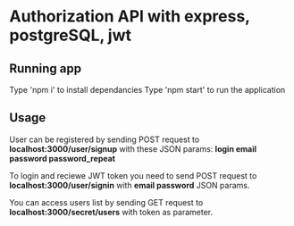 Authorization API with express, postgreSQL, jwt
====



Running app
-----
Type 'npm i' to install dependancies
Type 'npm start' to run the application

Usage
-----

User can be registered by sending POST request to __localhost:3000/user/signup__ 
with these JSON params: **login email password password_repeat**  

To login and reciewe JWT token you need to send POST request to __localhost:3000/user/signin__
with **email password** JSON params. 

You can access users list by sending GET request to __localhost:3000/secret/users__
with token as parameter.
